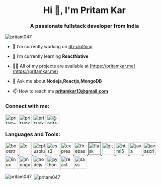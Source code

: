 <h1 align="center">Hi 👋, I'm Pritam Kar</h1>
<h3 align="center">A passionate fullstack developer from India</h3>

<p align="left"> <img src="https://komarev.com/ghpvc/?username=pritam047" alt="pritam047" /> </p>

- 🔭 I’m currently working on [db-clothing](https://github.com/pritam047/db-clothing)

- 🌱 I’m currently learning **ReactNative**

- 👨‍💻 All of my projects are available at [https://pritamkar.me](https://pritamkar.me)

- 💬 Ask me about **Nodejs,Reactjs,MongoDB**

- 📫 How to reach me **pritamkar13@gmail.com**

<p align="left">
<h3 align="left">Connect with me:</h3>
<a href="https://linkedin.com/in/pritam-kar-06b515176" target="blank"><img align="center" src="https://cdn.jsdelivr.net/npm/simple-icons@3.0.1/icons/linkedin.svg" alt="pritam-kar-06b515176" height="30" width="40" /></a>
<a href="https://instagram.com/pritamkar13" target="blank"><img align="center" src="https://cdn.jsdelivr.net/npm/simple-icons@3.0.1/icons/instagram.svg" alt="pritamkar13" height="30" width="40" /></a>
<a href="https://www.hackerrank.com/pritamkar13" target="blank"><img align="center" src="https://cdn.jsdelivr.net/npm/simple-icons@3.0.1/icons/hackerrank.svg" alt="pritamkar13" height="30" width="40" /></a>
<a href="https://www.hackerearth.com/@pritam253" target="blank"><img align="center" src="https://cdn.jsdelivr.net/npm/simple-icons@3.0.1/icons/hackerearth.svg" alt="@pritam253" height="30" width="40" /></a>
</p>

<h3 align="left">Languages and Tools:</h3>
<p align="left"> <a href="https://getbootstrap.com" target="_blank"> <img src="https://devicons.github.io/devicon/devicon.git/icons/bootstrap/bootstrap-plain.svg" alt="bootstrap" width="40" height="40"/> </a> <a href="https://www.cprogramming.com/" target="_blank"> <img src="https://devicons.github.io/devicon/devicon.git/icons/c/c-original.svg" alt="c" width="40" height="40"/> </a> <a href="https://www.w3schools.com/cpp/" target="_blank"> <img src="https://devicons.github.io/devicon/devicon.git/icons/cplusplus/cplusplus-original.svg" alt="cplusplus" width="40" height="40"/> </a> <a href="https://www.w3schools.com/css/" target="_blank"> <img src="https://devicons.github.io/devicon/devicon.git/icons/css3/css3-original-wordmark.svg" alt="css3" width="40" height="40"/> </a> <a href="https://expressjs.com" target="_blank"> <img src="https://devicons.github.io/devicon/devicon.git/icons/express/express-original-wordmark.svg" alt="express" width="40" height="40"/> </a> <a href="https://firebase.google.com/" target="_blank"> <img src="https://www.vectorlogo.zone/logos/firebase/firebase-icon.svg" alt="firebase" width="40" height="40"/> </a> <a href="" target="_blank"> <img src="https://www.vectorlogo.zone/logos/pocoo_flask/pocoo_flask-icon.svg" alt="flask" width="40" height="40"/> </a> <a href="https://git-scm.com/" target="_blank"> <img src="https://www.vectorlogo.zone/logos/git-scm/git-scm-icon.svg" alt="git" width="40" height="40"/> </a> <a href="https://www.w3.org/html/" target="_blank"> <img src="https://devicons.github.io/devicon/devicon.git/icons/html5/html5-original-wordmark.svg" alt="html5" width="40" height="40"/> </a> <a href="https://www.java.com" target="_blank"> <img src="https://devicons.github.io/devicon/devicon.git/icons/java/java-original-wordmark.svg" alt="java" width="40" height="40"/> </a> <a href="https://developer.mozilla.org/en-US/docs/Web/JavaScript" target="_blank"> <img src="https://devicons.github.io/devicon/devicon.git/icons/javascript/javascript-original.svg" alt="javascript" width="40" height="40"/> </a> <a href="https://www.linux.org/" target="_blank"> <img src="https://devicons.github.io/devicon/devicon.git/icons/linux/linux-original.svg" alt="linux" width="40" height="40"/> </a> <a href="https://www.mongodb.com/" target="_blank"> <img src="https://devicons.github.io/devicon/devicon.git/icons/mongodb/mongodb-original-wordmark.svg" alt="mongodb" width="40" height="40"/> </a> <a href="https://nodejs.org" target="_blank"> <img src="https://devicons.github.io/devicon/devicon.git/icons/nodejs/nodejs-original-wordmark.svg" alt="nodejs" width="40" height="40"/> </a> <a href="https://www.python.org" target="_blank"> <img src="https://devicons.github.io/devicon/devicon.git/icons/python/python-original.svg" alt="python" width="40" height="40"/> </a> <a href="https://reactjs.org/" target="_blank"> <img src="https://devicons.github.io/devicon/devicon.git/icons/react/react-original-wordmark.svg" alt="react" width="40" height="40"/> </a> <a href="https://sass-lang.com" target="_blank"> <img src="https://devicons.github.io/devicon/devicon.git/icons/sass/sass-original.svg" alt="sass" width="40" height="40"/> </a> </p>

<p><img align="left" src="https://github-readme-stats.vercel.app/api/top-langs/?username=pritam047&layout=compact" alt="pritam047" /></p>

<p>&nbsp;<img align="center" src="https://github-readme-stats.vercel.app/api?username=pritam047&show_icons=true" alt="pritam047" /></p>

